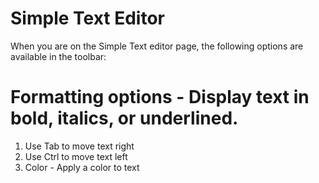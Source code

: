 # Simple Text Editor

When you are on the Simple Text editor page, the following options are available in the toolbar:

# Formatting options - Display text in bold, italics, or underlined.
 1. Use Tab to move text right
 2. Use Ctrl to move text left
 3. Color - Apply a color to text

